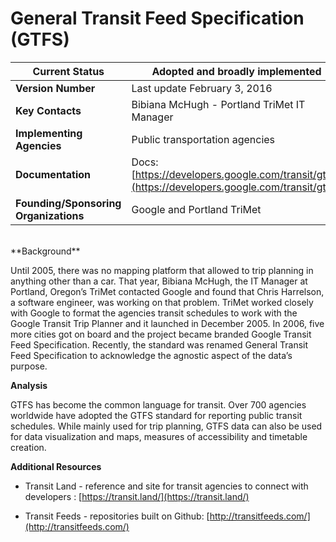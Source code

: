# General Transit Feed Specification (GTFS)

| **Current Status** | Adopted and broadly implemented |
| --- | --- |
| **Version Number** | Last update February 3, 2016 |
| **Key Contacts** | Bibiana McHugh - Portland TriMet IT Manager |
| **Implementing Agencies** | Public transportation agencies |
| **Documentation** | Docs: [https://developers.google.com/transit/gtfs/](https://developers.google.com/transit/gtfs/) |
| **Founding/Sponsoring Organizations** | Google and Portland TriMet |
<br>
**Background**

Until 2005, there was no mapping platform that allowed to trip planning in anything other than a car. That year, Bibiana McHugh, the IT Manager at Portland, Oregon’s TriMet contacted Google and found that Chris Harrelson, a software engineer, was working on that problem. TriMet worked closely with Google to format the agencies transit schedules to work with the Google Transit Trip Planner and it launched in December 2005\. In 2006, five more cities got on board and the project became branded Google Transit Feed Specification. Recently, the standard was renamed General Transit Feed Specification to acknowledge the agnostic aspect of the data’s purpose.

**Analysis**

GTFS has become the common language for transit. Over 700 agencies worldwide have adopted the GTFS standard for reporting public transit schedules. While mainly used for trip planning, GTFS data can also be used for data visualization and maps, measures of accessibility and timetable creation.

**Additional Resources**

*   Transit Land - reference and site for transit agencies to connect with developers : [https://transit.land/](https://transit.land/)

*   Transit Feeds - repositories built on Github: [http://transitfeeds.com/](http://transitfeeds.com/)
